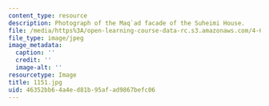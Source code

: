 ```yaml
---
content_type: resource
description: Photograph of the Maq`ad facade of the Suheimi House.
file: /media/https%3A/open-learning-course-data-rc.s3.amazonaws.com/4-615-the-architecture-of-cairo-spring-2002/46352bb64a4ed81b95afad9867befc06_1151.jpg
file_type: image/jpeg
image_metadata:
  caption: ''
  credit: ''
  image-alt: ''
resourcetype: Image
title: 1151.jpg
uid: 46352bb6-4a4e-d81b-95af-ad9867befc06
---
```


